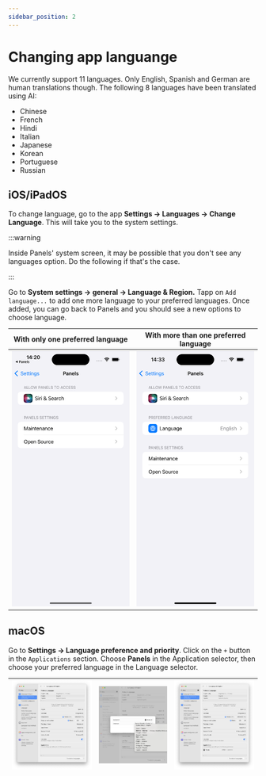 ```yaml
---
sidebar_position: 2
---
```


# Changing app languange

We currently support 11 languages. Only English, Spanish and German are human translations though. The following 8 languages have been translated using AI:

- Chinese
- French
- Hindi
- Italian
- Japanese
- Korean
- Portuguese
- Russian

## iOS/iPadOS

To change language, go to the app **Settings -> Languages -> Change Language**. This will take you to the system settings.

:::warning

Inside Panels' system screen, it may be possible that you don't see any languages option. Do the following if that's the case.

:::

Go to **System settings -> general -> Language & Region.** Tapp on `Add language...` to add one more language to your preferred languages. Once added, you can go back to Panels and you should see a new options to choose language.

| With only one preferred language          | With more than one preferred language          |
| ----------------------------------------- | ---------------------------------------------- |
| ![img alt](/img/change-app-language/languages-no-section.png) | ![img alt](/img/change-app-language/languages-showing-section.png) |


## macOS

Go to **Settings -> Language preference and priority**. Click on the `+` button in the `Applications` section. Choose **Panels** in the Application selector, then choose your preferred language in the Language selector. 

| ![img alt](/img/change-app-language/mac-change-language-1.png) | ![img alt](/img/change-app-language/mac-change-language-2.png) | ![img alt](/img/change-app-language/mac-change-language-3.png) |
| -- | -- | -- |

